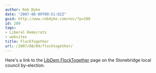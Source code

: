 ```yaml
---
author: Rob Dyke
date: "2007-08-09T09:51:02Z"
guid: http://www.robdyke.com/noc/?p=289
id: 289
tags:
- Liberal Democrats
- websites
title: FlockTogether
url: /2007/08/09/flocktogether/
---
```

Here's a link to the [LibDem FlockTogether](http://www.flocktogether.org.uk/showMeetingPage.php?Meeting=2210 "LibDem FlockTogether page about stonebridge") page on the Stonebridge local council by-election.